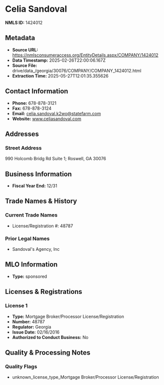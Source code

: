 # Celia Sandoval

**NMLS ID:** 1424012

## Metadata
- **Source URL:** https://nmlsconsumeraccess.org/EntityDetails.aspx/COMPANY/1424012
- **Data Timestamp:** 2025-02-26T22:00:06.167Z
- **Source File:** drive/data_/georgia/30076/COMPANY/COMPANY_1424012.html
- **Extraction Time:** 2025-05-27T12:01:35.355626

## Contact Information
- **Phone:** 678-878-3121
- **Fax:** 678-878-3124
- **Email:** celia.sandoval.k2wo@statefarm.com
- **Website:** www.celiasandoval.com

## Addresses
### Street Address
990 Holcomb Bridg Rd Suite 1; Roswell, GA 30076

## Business Information
- **Fiscal Year End:** 12/31

## Trade Names & History
### Current Trade Names
- License/Registration #: 48787

### Prior Legal Names
- Sandoval's Agency, Inc

## MLO Information
- **Type:** sponsored

## Licenses & Registrations

### License 1
- **Type:** Mortgage Broker/Processor License/Registration
- **Number:** 48787
- **Regulator:** Georgia
- **Issue Date:** 02/16/2016
- **Authorized to Conduct Business:** No

## Quality & Processing Notes
### Quality Flags
- unknown_license_type_Mortgage Broker/Processor License/Registration
